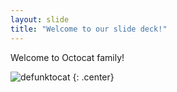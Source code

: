 ```yaml
---
layout: slide
title: "Welcome to our slide deck!"
---
```


Welcome to Octocat family!

![defunktocat](https://octodex.github.com/images/defunktocat.png)
{: .center}

